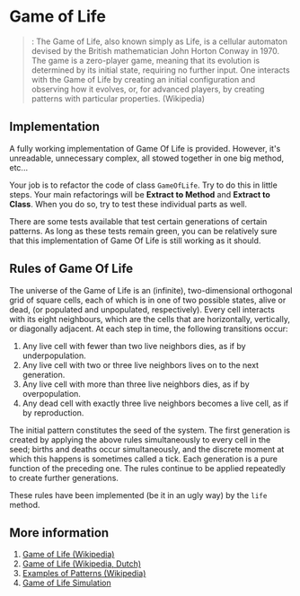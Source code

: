 # Game of Life

>: The Game of Life, also known simply as Life, is a cellular automaton devised by 
the British mathematician John Horton Conway in 1970. The game is a zero-player game,
meaning that its evolution is determined by its initial state, requiring no further input. 
One interacts with the Game of Life by creating an initial configuration and observing how 
it evolves, or, for advanced players, by creating patterns with particular properties. (Wikipedia)

## Implementation
A fully working implementation of Game Of Life is provided. However, it's unreadable, unnecessary complex, all stowed together in one big method, etc...

Your job is to refactor the code of class `GameOfLife`. Try to do this in little steps. Your main refactorings will be **Extract to Method** and **Extract to Class**.
When you do so, try to test these individual parts as well. 

There are some tests available that test certain generations of certain patterns. As long as these tests remain green, you can be relatively sure that
this implementation of Game Of Life is still working as it should.

## Rules of Game Of Life
The universe of the Game of Life is an (infinite), two-dimensional orthogonal grid of square cells, each of which is in one of two possible states, alive or dead, (or populated and unpopulated, respectively). Every cell interacts with its eight neighbours, which are the cells that are horizontally, vertically, or diagonally adjacent. At each step in time, the following transitions occur:

1. Any live cell with fewer than two live neighbors dies, as if by underpopulation.
2. Any live cell with two or three live neighbors lives on to the next generation.
3. Any live cell with more than three live neighbors dies, as if by overpopulation.
4. Any dead cell with exactly three live neighbors becomes a live cell, as if by reproduction.

The initial pattern constitutes the seed of the system. The first generation is created by applying the above rules simultaneously to every cell in the seed; births and deaths occur simultaneously, and the discrete moment at which this happens is sometimes called a tick. Each generation is a pure function of the preceding one. The rules continue to be applied repeatedly to create further generations.

These rules have been implemented (be it in an ugly way) by the `life` method. 

## More information
1. [Game of Life (Wikipedia)](https://en.wikipedia.org/wiki/Conway%27s_Game_of_Life)
2. [Game of Life (Wikipedia, Dutch)](https://nl.wikipedia.org/wiki/Game_of_Life)
3. [Examples of Patterns (Wikipedia)](https://en.wikipedia.org/wiki/Conway%27s_Game_of_Life#Examples_of_patterns)
4. [Game of Life Simulation](https://bitstorm.org/gameoflife/)
